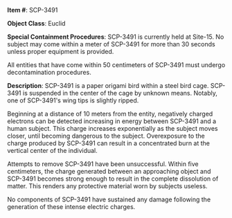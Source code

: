 **Item #**: SCP-3491

**Object Class**: Euclid

**Special Containment Procedures**: SCP-3491 is currently held at Site-15. No subject may come within a meter of SCP-3491 for more than 30 seconds unless proper equipment is provided.

All entities that have come within 50 centimeters of SCP-3491 must undergo decontamination procedures.

**Description**: SCP-3491 is a paper origami bird within a steel bird cage. SCP-3491 is suspended in the center of the cage by unknown means. Notably, one of SCP-3491's wing tips is slightly ripped.

Beginning at a distance of 10 meters from the entity, negatively charged electrons can be detected increasing in energy between SCP-3491 and a human subject. This charge increases exponentially as the subject moves closer, until becoming dangerous to the subject. Overexposure to the charge produced by SCP-3491 can result in a concentrated burn at the vertical center of the individual.

Attempts to remove SCP-3491 have been unsuccessful. Within five centimeters, the charge generated between an approaching object and SCP-3491 becomes strong enough to result in the complete dissolution of matter. This renders any protective material worn by subjects useless.

No components of SCP-3491 have sustained any damage following the generation of these intense electric charges.